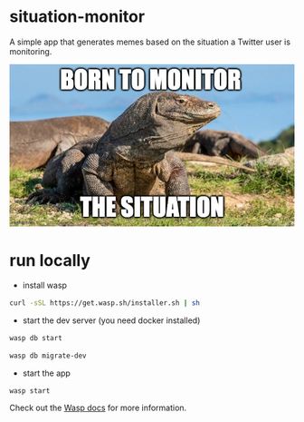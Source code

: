 # situation-monitor

A simple app that generates memes based on the situation a Twitter user is monitoring.

![situation-monitor](./public/sit-mon-banner.jpeg)

# run locally
- install wasp
```bash
curl -sSL https://get.wasp.sh/installer.sh | sh
```

- start the dev server (you need docker installed)
```bash
wasp db start
```

```bash
wasp db migrate-dev
```

- start the app
```
wasp start
```

Check out the [Wasp docs](https://wasp.sh/docs) for more information.